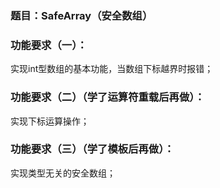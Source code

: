 ### 题目：SafeArray（安全数组）

### 功能要求（一）：

实现int型数组的基本功能，当数组下标越界时报错；

### 功能要求（二）（学了运算符重载后再做）：

实现下标运算操作；

### 功能要求（三）（学了模板后再做）：

实现类型无关的安全数组；
